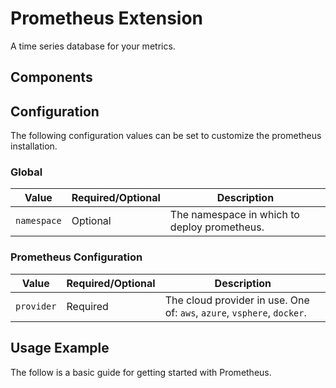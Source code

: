 # Prometheus Extension

A time series database for your metrics.

## Components

## Configuration

The following configuration values can be set to customize the prometheus installation.

### Global

| Value | Required/Optional | Description |
|-------|-------------------|-------------|
| `namespace` | Optional | The namespace in which to deploy prometheus. |

### Prometheus Configuration

| Value | Required/Optional | Description |
|-------|-------------------|-------------|
| `provider` | Required | The cloud provider in use. One of: `aws`, `azure`, `vsphere`, `docker`. |

## Usage Example

The follow is a basic guide for getting started with Prometheus.


